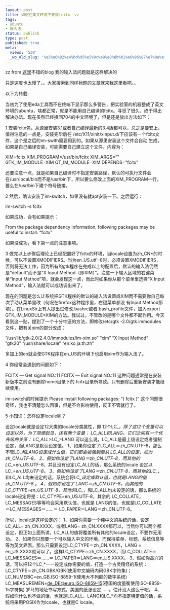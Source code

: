 ```yaml
---
layout: post
title: 如何在英文环境下安装fcitx  zz
tags:
- ubuntu
- 输入法
status: publish
type: post
published: true
meta:
  views: '530'
  _wp_old_slug: '%e5%a6%82%e4%bd%95%e5%9c%a8%e8%8b%b1%e6%96%87%e7%8e%af%e5%a2%83%e4%b8%8b%e5%ae%89%e8%a3%85fcitx-zz'
---
```

zz from <a href="http://www.forwind.cn/2007/04/29/fictx/" target="_blank">这里</a>不错的blog 我的输入法问题就是这样解决的

只是速度也太慢了。。大家搜索到同样标题的文章就来我这里看吧。。

以下为转载:

当初为了使用eda工具而不在终端下显示那么多警告，把实验室的机器整成了英文环境的ubuntu，啥都正常，就是不能用自己编译的fcitx。寻觅了很久，终于得出解决办法。现在虽然已经换回704的中文环境了，但是还是放出方法如下：

1 安装fcitx包，从源里安装3.1或者自己编译最新的3.4版都可以，总之是要安上。值得注意的一点是，安装完毕后在 /etc/X11/xinit/xinput.d/下应该有一个fcitx文件，这个是之后的im-swith需要用到的。如果从源里安装这个文件会自动 生成，如果是自己编译安装，可能需要自己建立这个文件，内容为：

XIM=fcitx
XIM_PROGRAM=/usr/bin/fcitx
XIM_ARGS=”"
GTK_IM_MODULE=XIM
QT_IM_MODULE=XIM
DEPENDS=”fcitx”

还要注意一点，就是如果自己编译时不指定安装路径，默认的可执行文件会在/usr/local/bin而不是/usr/bin下，所以要么修改上面的XIM_PROGRAM一行，要么在/usr/bin下建个符号链接。

2 然后，确认安装了im-switch，如果没有就apt安装一下。之后运行：

im-switch -s fcitx

如果成功，会有如果提示：

From the package dependency information, following packages
may be useful to install:
“fcitx”

如果没成功，看下第一点的注意事项。

3 做完以上步骤后理论上已经配置好了fcitx的环境，当locale设置为zh_CN*的时候，可以不设置XMODIFIERS。当为en_US.utf -8时，必须设置XMODIFIERS，否则将无法工作，因为所有的gtk程序在完成以上的配置后，默认的输入法仍然是“default”而不是“X Input Method（即XIM）”。注意一下输入区域的右键菜单“Input Method”项，就会发现这一点，而此时如果你从那个菜单里选择“X Input Method”，输入法就可以成功调出来了。

现在的问题是怎么让系统把GTK程序的默认的输入法设置成XIM而不需要你自己每次手动从菜单里改（何况在firefox这种程序里，右键菜单都没 有Input Method那项）。在LinuxSir上有人提出过修改.bashrc或者.bash_profile文件，加入export GTK_IM_MODULE=XIM的方法。我试过，不管改的是哪个文件都不起作用。今天看到这一贴，提到了一个十分牛逼的方法，即修改/etc/gtk -2.0/gtk.immodules文件，把有关xim的部分改成：

“/usr/lib/gtk-2.0/2.4.0/immodules/im-xim.so”
“xim” “X Input Method” “gtk20″ “/usr/share/locale” “en:ko:ja:th:zh”

多加上的en就会使GTK程序在en_US的环境下也启用xim作为输入法了。

4 你经常会遇到的问题如下：

FCITX — Get signal NO.:11 FCITX — Exit signal NO.:11
这种问题通常是在安装新版本之前没有删除home目录下的.fcitx目录所导致。只有删除后重新安装才能继续使用。

im-switch的时候提示
Please install following packages:
“( fcitx )”
这个问题很奇怪，我也不清楚怎么回事，但是不会影响使用，反正不管就行了。

5 小知识：怎样设定locale呢？

设定locale就是设定12大类的locale分类属性，即 12个LC_*。除了这12个变量可以设定以外，为了简便起见，还有两个变量： LC_ALL和LANG。它们之间有一个优先级的关系： LC_ALL&gt;LC_*&gt;LANG 可以这么说，LC_ALL是最上级设定或者强制设定，而LANG是默认设定值。 1、如果你设定了LC_ALL＝zh_CN.UTF-8，那么不管LC_*和LANG设定成什么值，它们都会被强制服从 LC_ALL的设定，成为 zh_CN.UTF-8。 2、假如你设定了LANG＝zh_CN.UTF-8，而其他的LC_*=en_US.UTF-8，并且没有设定LC_ALL的话，那么系统的locale 设定以LC_*=en_US.UTF-8。 3、假如你设定了LANG＝zh_CN.UTF-8，而其他的LC_*，和LC_ALL均未设定的话，系统会将LC_*设定成默认值，也就是LANG的值 zh_CN.UTF-8 。 4、假如你设定了 LANG＝zh_CN.UTF-8，而其他的LC_CTYPE=en_US.UTF-8，其他的LC_*，和LC_ALL均未设定的话，那么系统的 locale设定将是：LC_CTYPE=en_US.UTF-8，其余的 LC_COLLATE，LC_MESSAGES等等均会采用默认值，也就是 LANG的值，也就是LC_COLLATE＝LC_MESSAGES＝……＝ LC_PAPER＝LANG＝zh_CN.UTF-8。

所以，locale是这样设定的： 1、如果你需要一个纯中文的系统的话，设定LC_ALL= zh_CN.XXXX，或者LANG= zh_CN.XXXX都可以，当然你可以两个都设定，但正如上面所讲，LC_ALL的值将覆盖所有其他的locale设定，不要作无用功。 2、如果你只想要一个可以输入中文的环境，而保持菜单、标题，系统信息等等为英文界面，那么只需要设定LC_CTYPE＝zh_CN.XXXX，LANG = en_US.XXXX就可以了。这样LC_CTYPE＝zh_CN.XXXX，而LC_COLLATE＝LC_MESSAGES＝……＝ LC_PAPER＝LANG＝en_US.XXXX。 3、假如你高兴的话，可以把12个LC_*一一设定成你需要的值，打造一个古灵精怪的系统： LC_CTYPE＝zh_CN.GBK/GBK(使用中文编码内码GBK字符集)； LC_NUMERIC=en_GB.ISO-8859-1(使用大不列颠的数字系统) LC_MEASUREMEN=de_DE@euro.ISO-8859-15(德国的度量衡使用ISO-8859-15字符集) 罗马的地址书写方式，美国的纸张设定……。估计没人这么干吧。 4、假如你什么也不做的话，也就是LC_ALL，LANG和LC_*均不指定特定值的话，系统将采用POSIX作为lcoale，也就是C locale。

<span class="UTWPrimaryTags"/>